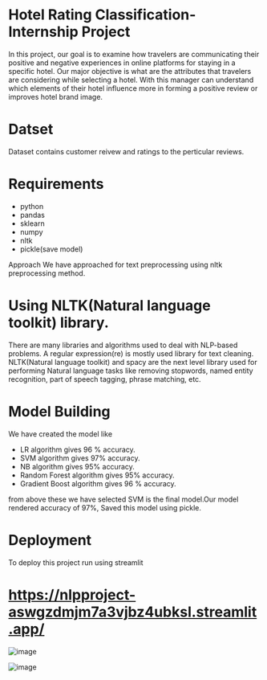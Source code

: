 # Hotel Rating Classification-Internship Project
In this project, our goal is to examine how travelers are communicating their positive and negative experiences in online platforms for staying in a specific hotel. Our major objective is what are the attributes that travelers are considering while selecting a hotel. With this manager can understand which elements of their hotel influence more in forming a positive review or improves hotel brand image.

# Datset
Dataset contains customer reivew and ratings to the perticular reviews.

# Requirements
* python
* pandas
* sklearn
* numpy
* nltk
* pickle(save model)

 Approach
We have approached for text preprocessing using nltk preprocessing method.
# Using NLTK(Natural language toolkit) library.
There are many libraries and algorithms used to deal with NLP-based problems. A regular expression(re) is mostly used library for text cleaning. NLTK(Natural language toolkit) and spacy are the next level library used for performing Natural language tasks like removing stopwords, named entity recognition, part of speech tagging, phrase matching, etc.

# Model Building
We have created the model like 
* LR algorithm gives 96 % accuracy.
* SVM algorithm gives  97% accuracy.
* NB algorithm gives 95%  accuracy.
* Random Forest algorithm gives 95% accuracy.
* Gradient Boost algorithm gives 96 % accuracy.
  
from above these we have selected SVM is the final model.Our model rendered accuracy of 97%, Saved this model using pickle.

# Deployment
To deploy this project run using streamlit

# https://nlpproject-aswgzdmjm7a3vjbz4ubksl.streamlit.app/

![image](https://github.com/Niro105/NLP_project/assets/126443419/84236ead-2bf7-41d7-8834-ac92d2bbfe91)

![image](https://github.com/Niro105/NLP_project/assets/126443419/2ca880b1-c1aa-4d5a-89a5-0c98f1fa1fdb)



